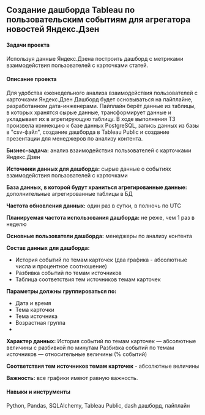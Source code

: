 ## Создание дашборда Tableau по пользовательским событиям для агрегатора новостей Яндекс.Дзен
#### Задачи проекта
Используя данные Яндекс.Дзена построить дашборд с метриками взаимодействия пользователей с карточками статей.

#### Описание проекта
Для удобства еженедельного анализа взаимодействия пользователей с карточками Яндекс.Дзен Дашборд будет основываться на пайплайне, разработанном дата-инженерами. Пайплайн берёт данные из таблицы, в которых хранятся сырые данные, трансформирует данные и укладывает их в агрегирующую таблицу. В ходе выполнения ТЗ произвела коннекцию к базе данных PostgreSQL, запись данных из базы в "csv-файл", создание дашборда в Tableau Public и создание презентации для менеджеров по анализу контента.

**Бизнес-задача:** анализ взаимодействия пользователей с карточками Яндекс.Дзен

**Источники данных для дашборда:** cырые данные о событиях взаимодействия пользователей с карточками

**База данных, в которой будут храниться агрегированные данные:** дополнительные агрегированные таблицы в БД 

**Частота обновления данных:** один раз в сутки, в полночь по UTC

**Планируемая частота использования дашборда:** не реже, чем 1 раз в неделю

**Основные пользователи дашборда:** менеджеры по анализу контента

**Состав данных для дашборда:**

- История событий по темам карточек (два графика - абсолютные числа и процентное соотношение)
- Разбивка событий по темам источников
- Таблица соответствия тем источников темам карточек

**Параметры должны группироваться по:**

- Дата и время
- Тема карточки
- Тема источника
- Возрастная группа
- 
**Характер данных:** История событий по темам карточек — абсолютные величины с разбивкой по минутам
Разбивка событий по темам источников — относительные величины (% событий)

**Соответствия тем источников темам карточек** - абсолютные величины

**Важность:** все графики имеют равную важность.

#### Навыки и инструменты
Python, Pandas, SQLAlchemy, Tableau Public, dash
дашборд, пайплайн
